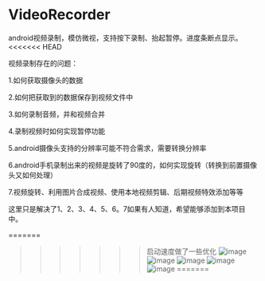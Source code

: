 VideoRecorder
=============

android视频录制，模仿微视，支持按下录制、抬起暂停。进度条断点显示。
<<<<<<< HEAD

视频录制存在的问题：

1.如何获取摄像头的数据

2.如何把获取到的数据保存到视频文件中

3.如何录制音频，并和视频合并

4.录制视频时如何实现暂停功能

5.android摄像头支持的分辨率可能不符合需求，需要转换分辨率

6.android手机录制出来的视频是旋转了90度的，如何实现旋转（转换到前置摄像头又如何处理）

7.视频旋转、利用图片合成视频、使用本地视频剪辑、后期视频特效添加等等

这里只是解决了1、2、3、4、5、6。7如果有人知道，希望能够添加到本项目中。


=======
>>>>>>> 启动速度做了一些优化
![image](img/Screenshot_2014-03-22-22-07-35.png)
![image](img/Screenshot_2014-03-22-22-07-49.png)
![image](img/Screenshot_2014-03-22-22-07-58.png)
![image](img/Screenshot_2014-03-22-22-08-18.png)
![image](img/Screenshot_2014-03-22-22-08-08.png)
=======
